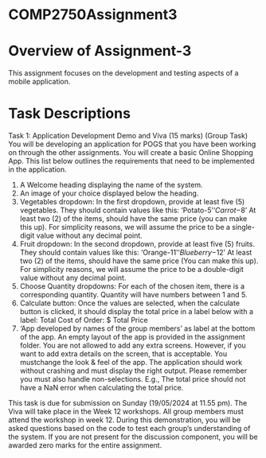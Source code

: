 # COMP2750Assignment3

# Overview of Assignment-3

This assignment focuses on the development and testing aspects of a mobile application.

# Task Descriptions
Task 1: Application Development Demo and Viva (15 marks) (Group Task)
You will be developing an application for POGS that you have been working on through the other assignments. You will create a basic Online Shopping App.
This list below outlines the requirements that need to be implemented in the application.
1. A Welcome heading displaying the name of the system.
2. An image of your choice displayed below the heading.
3. Vegetables dropdown:
In the first dropdown, provide at least five (5) vegetables. They should contain values like this:
‘Potato-$5’
‘Carrot-$8’
At least two (2) of the items, should have the same price (you can make this up).
For simplicity reasons, we will assume the price to be a single-digit value without any decimal point.
4. Fruit dropdown:
In the second dropdown, provide at least five (5) fruits. They should contain values like this:
‘Orange-$11’
‘Blueberry -$12’
At least two (2) of the items, should have the same price (You can make this up).
For simplicity reasons, we will assume the price to be a double-digit value without any decimal point.
5. Choose Quantity dropdowns:
For each of the chosen item, there is a corresponding quantity. Quantity will have numbers between 1 and 5.
6. Calculate button:
Once the values are selected, when the calculate button is clicked, it should display the total price in a label below with a label:
Total Cost of Order: $ Total Price
7. ‘App developed by names of the group members’ as label at the bottom of the app.
An empty layout of the app is provided in the assignment folder. You are not allowed to add any
extra screens. However, if you want to add extra details on the screen, that is acceptable. You mustchange the look & feel of the app. The application should work without crashing and must display the right output. Please  remember you must also handle non-selections. E.g., The total price should not have a NaN error when calculating the total price.

This task is due for submission on Sunday (19/05/2024 at 11.55 pm).
The Viva will take place in the Week 12 workshops. All group members must attend the workshop in week 12. During this demonstration, you will be asked questions based on the code to test each group’s understanding of the system. If you are not present for the discussion component, you will be awarded zero marks for the entire assignment.
